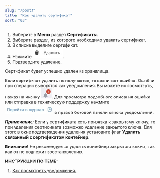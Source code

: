 ```yaml
---
slug: "/post3"
title: "Как удалить сертификат"
sort: "03"
---
```


1. Выберите в **Меню** раздел **Сертификаты**.
2. Выберите раздел, из которого необходимо удалить сертификат. 
3. В списке выделите сертификат.
4. Нажмите ![delete-button.jpg](./images/delete-button.jpg "Удалить").
5. Подтвердите удаление.

Сертификат будет успешно удален из хранилища.

Если сертификат удалить не получается, то возникает ошибка. Ошибки при операции выводятся как уведомления. Вы можете их посмотерть, нажав на иконку ![notifications-button.jpg](./images/notifications-button.jpg "События"). Для просмотра подробного описания ошибки или отправки в техническую поддержку нажмите ![to-log-button.jpg](./images/to-log-button.jpg "Перейти в журнал") в правой боковой панели списка уведомлений.

***Примечание:*** Если у сертификата есть привязка к закрытому ключу, то при удалении сертификата возможно удаление закрытого ключа. Для этого в окне подтверждения удаления установите флаг **Удалить связанный с сертификатом контейнер**. 

**Внимание!** Не рекомендуется удалять контейнер закрытого ключа, так как он не подлежит восстановлению.

**ИНСТРУКЦИИ ПО ТЕМЕ:**  
1. [Как посмотреть уведомления.](docs\v3.0-Beta\007-cryptoarm\notifications.md)